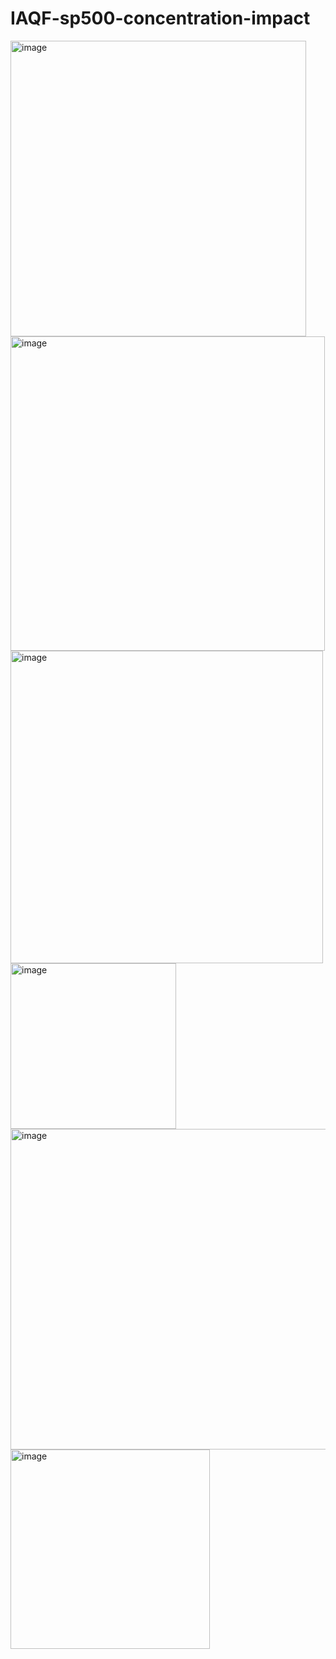 # IAQF-sp500-concentration-impact

<img width="473" alt="image" src="https://github.com/user-attachments/assets/a0e991d6-6b26-47e1-bd65-ac664ee3af0c" />
<img width="503" alt="image" src="https://github.com/user-attachments/assets/45e59b94-4475-47eb-8e97-fb647530c635" />
<img width="500" alt="image" src="https://github.com/user-attachments/assets/218a174e-09ba-4add-97f8-622d57cc1bfe" />
<img width="265" alt="image" src="https://github.com/user-attachments/assets/ec01cae3-4f6d-4c48-8d27-175d88f615b5" />
<img width="513" alt="image" src="https://github.com/user-attachments/assets/e94ded09-72ac-4baa-92ff-2b615a33ea19" />
<img width="319" alt="image" src="https://github.com/user-attachments/assets/154990be-4d01-4c16-841b-65a52c78c155" />
